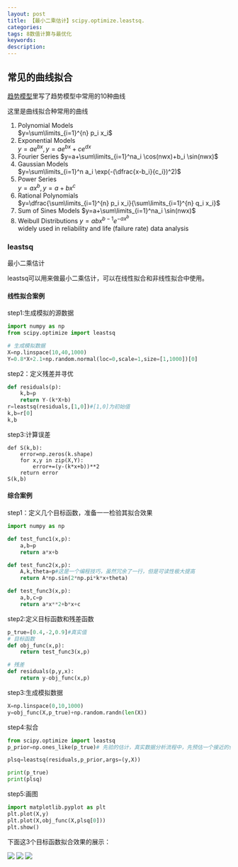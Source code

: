 ```yaml
---
layout: post
title: 【最小二乘估计】scipy.optimize.leastsq.
categories: 
tags: 8数值计算与最优化
keywords:
description:
---
```


## 常见的曲线拟合


[趋势模型](http://www.guofei.site/2017/07/06/basictimeseries.html#title2)里写了趋势模型中常用的10种曲线  


这里是曲线拟合种常用的曲线
1. Polynomial Models  
$y=\sum\limits_{i=1}^{n} p_i x_i$
2. Exponential Models  
$y=ae^{bx},y=ae^{bx}+ce^{dx}$  
3. Fourier Series
$y=a+\sum\limits_{i=1}^na_i \cos(nwx)+b_i \sin(nwx)$  
4. Gaussian Models  
$y=\sum\limits_{i=1}^n a_i \exp(-(\dfrac{x-b_i}{c_i})^2)$  
5. Power Series  
$y=ax^b,y=a+bx^c$  
6. Rational Polynomials  
$y=\dfrac{\sum\limits_{i=1}^{n} p_i x_i}{\sum\limits_{i=1}^{n} q_i x_i}$  
7. Sum of Sines Models
$y=a+\sum\limits_{i=1}^na_i \sin(nwx)$
8. Weibull Distributions
$y=abx^{b-1}e^{-ax^b}$  
widely used in reliability and life (failure rate) data analysis








### leastsq
最小二乘估计  

leastsq可以用来做最小二乘估计，可以在线性拟合和非线性拟合中使用。  

#### 线性拟合案例

step1:生成模拟的源数据  
```py
import numpy as np
from scipy.optimize import leastsq

# 生成模拟数据
X=np.linspace(10,40,1000)
Y=0.8*X+2.1+np.random.normal(loc=0,scale=1,size=[1,1000])[0]
```

step2：定义残差并寻优
```py
def residuals(p):
    k,b=p
    return Y-(k*X+b)
r=leastsq(residuals,[1,0])#[1,0]为初始值
k,b=r[0]
k,b
```

step3:计算误差
```
def S(k,b):
    error=np.zeros(k.shape)
    for x,y in zip(X,Y):
        error+=(y-(k*x+b))**2
    return error
S(k,b)
```

#### 综合案例

step1：定义几个目标函数，准备一一检验其拟合效果  

```py
import numpy as np

def test_func1(x,p):
    a,b=p
    return a*x+b

def test_func2(x,p):
    A,k,theta=p#这是一个编程技巧，虽然冗余了一行，但是可读性极大提高
    return A*np.sin(2*np.pi*k*x+theta)

def test_func3(x,p):
    a,b,c=p
    return a*x**2+b*x+c

```

step2:定义目标函数和残差函数
```py
p_true=[0.4,-2,0.9]#真实值
# 目标函数
def obj_func(x,p):
    return test_func3(x,p)

# 残差
def residuals(p,y,x):
    return y-obj_func(x,p)
```

step3:生成模拟数据  
```py
X=np.linspace(0,10,1000)
y=obj_func(X,p_true)+np.random.randn(len(X))


```

step4:拟合
```py
from scipy.optimize import leastsq
p_prior=np.ones_like(p_true)# 先验的估计，真实数据分析流程中，先预估一个接近的值。这里为了测试效果，先验设定为1

plsq=leastsq(residuals,p_prior,args=(y,X))

print(p_true)
print(plsq)
```

step5:画图
```py
import matplotlib.pyplot as plt
plt.plot(X,y)
plt.plot(X,obj_func(X,plsq[0]))
plt.show()
```


下面这3个目标函数拟合效果的展示：  

<img src='http://www.guofei.site/public/postimg/fun1.png'>
<img src='http://www.guofei.site/public/postimg/fun2.png'>
<img src='http://www.guofei.site/public/postimg/fun3.png'>
